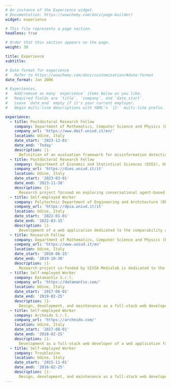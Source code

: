 ```yaml
---
# An instance of the Experience widget.
# Documentation: https://wowchemy.com/docs/page-builder/
widget: experience

# This file represents a page section.
headless: true

# Order that this section appears on the page.
weight: 30

title: Experience
subtitle:

# Date format for experience
#   Refer to https://wowchemy.com/docs/customization/#date-format
date_format: Jan 2006

# Experiences.
#   Add/remove as many `experience` items below as you like.
#   Required fields are `title`, `company`, and `date_start`.
#   Leave `date_end` empty if it's your current employer.
#   Begin multi-line descriptions with YAML's `|2-` multi-line prefix.

experience:
  - title: Postdoctoral Research Fellow
    company: Department of Mathematics, Computer Science and Physics (DMIF), University of Udine.
    company_url: 'https://www.dmif.uniud.it/en/'
    location: Udine, Italy
    date_start: '2023-12-01'
    date_end: 'Today'
    description: |1-
      Definition of an evaluation framework for misinformation detection systems, considering various aspects such as the creation of appropriately labeled datasets, addressing biases in dataset definition, and establishing suitable evaluation measures that specifically consider the concept of truthfulness in information.
  - title: Postdoctoral Research Fellow
    company: Department of Economic and Statistical Sciences (DIES), University of Udine.
    company_url: 'https://dies.uniud.it/it'
    location: Udine, Italy
    date_start: '2023-03-01'
    date_end: '2023-11-30'
    description: |1-
      Research project focused on exploring conversational agent-based eGovernment applications for the Italian public administration, with a particular emphasis on healthcare.
  - title: Self-employed Worker
    company: Polytechnic Department of Engineering and Architecture (DPIA), University of Udine, University of Udine.
    company_url: 'https://dpia.uniud.it/it'
    location: Udine, Italy
    date_start: '2022-01-01'
    date_end: '2022-03-15'
    description: |1-
      Development of a web application dedicated to the comparability and reproducibility of research results in the field of combinatorial optimization.
  - title: Research Fellow
    company: Department of Mathematics, Computer Science and Physics (DMIF), University of Udine.
    company_url: 'https://www.uniud.it/en'
    location: Udine, Italy
    date_start: '2018-06-15'
    date_end: '2019-10-30'
    description: |1-
      Research project co-funded by SISSA Medialab is dedicated to the design, implementation, and evaluation of an ecosystem that provides an alternative to the standard peer review activity in the scholarly publishing process.
  - title: Self-employed Worker
    company: Datamantix S.r.l.
    company_url: 'https://datamantix.com/'
    location: Udine, Italy
    date_start: '2017-06-01'
    date_end: '2019-02-25'
    description: |1-
      Design, development, and maintenance as a full-stack web developer of various types of web applications and a chatbot.
  - title: Self-employed Worker
    company: Archeido S.r.l.
    company_url: 'https://archeido.com/'
    location: Udine, Italy
    date_start: '2017-08-01'
    date_end: '2018-02-25'
    description: |1-
      Development as a full-stack web developer of a web application for managing and visualizing financial assets.
  - title: Self-employed Worker
    company: Troublezine
    location: Udine, Italy
    date_start: '2015-11-01'
    date_end: '2016-02-25'
    description: |1-
      Design, development, and maintenance as a full-stack web developer of a blog that offers news and events related to music.
---
```

